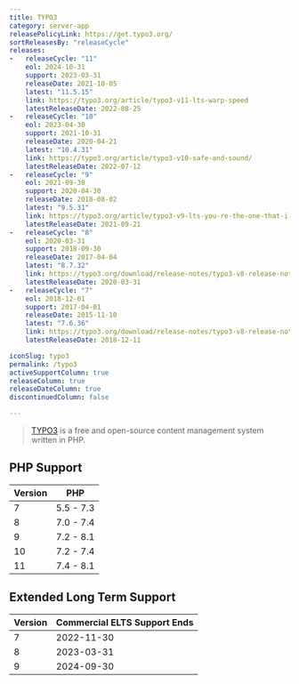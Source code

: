 ```yaml
---
title: TYPO3
category: server-app
releasePolicyLink: https://get.typo3.org/
sortReleasesBy: "releaseCycle"
releases:
-   releaseCycle: "11"
    eol: 2024-10-31
    support: 2023-03-31
    releaseDate: 2021-10-05
    latest: "11.5.15"
    link: https://typo3.org/article/typo3-v11-lts-warp-speed
    latestReleaseDate: 2022-08-25
-   releaseCycle: "10"
    eol: 2023-04-30
    support: 2021-10-31
    releaseDate: 2020-04-21
    latest: "10.4.31"
    link: https://typo3.org/article/typo3-v10-safe-and-sound/
    latestReleaseDate: 2022-07-12
-   releaseCycle: "9"
    eol: 2021-09-30
    support: 2020-04-30
    releaseDate: 2018-08-02
    latest: "9.5.31"
    link: https://typo3.org/article/typo3-v9-lts-you-re-the-one-that-i-want
    latestReleaseDate: 2021-09-21
-   releaseCycle: "8"
    eol: 2020-03-31
    support: 2018-09-30
    releaseDate: 2017-04-04
    latest: "8.7.32"
    link: https://typo3.org/download/release-notes/typo3-v8-release-notes/
    latestReleaseDate: 2020-03-31
-   releaseCycle: "7"
    eol: 2018-12-01
    support: 2017-04-01
    releaseDate: 2015-11-10
    latest: "7.6.36"
    link: https://typo3.org/download/release-notes/typo3-v8-release-notes/
    latestReleaseDate: 2018-12-11

iconSlug: typo3
permalink: /typo3
activeSupportColumn: true
releaseColumn: true
releaseDateColumn: true
discontinuedColumn: false

---
```


> [TYPO3](https://typo3.org/) is a free and open-source content management system written in PHP.


## PHP Support

Version | PHP
--------|-----------
7       | 5.5 - 7.3
8       | 7.0 - 7.4
9       | 7.2 - 8.1
10      | 7.2 - 7.4
11      | 7.4 - 8.1

## Extended Long Term Support

Version | Commercial ELTS Support Ends
--------|---------
7       | 2022-11-30
8       | 2023-03-31
9       | 2024-09-30

